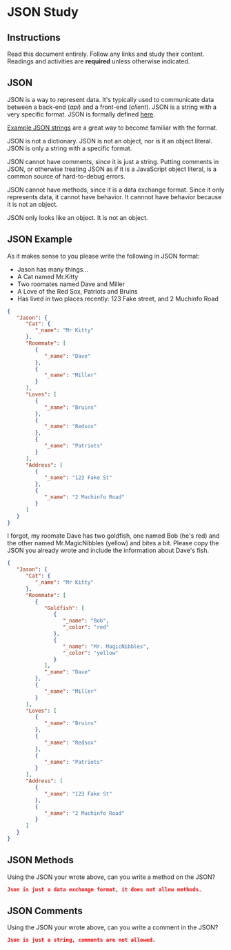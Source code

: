 # JSON Study

## Instructions

Read this document entirely. Follow any links and study their content. Readings
and activities are **required** unless otherwise indicated.

## JSON

JSON is a way to represent data. It's typically used to communicate data between
a back-end (*api*) and a front-end (*client*). JSON is a string with a very
specific format. JSON is formally defined [here](http://www.json.org/).

[Example JSON strings](http://json.org/example.html) are a great way to become
familiar with the format.

JSON is not a dictionary. JSON is not an object, nor is it an object literal.
JSON is only a string with a specific format.

JSON cannot have comments, since it is just a string. Putting comments in JSON,
or otherwise treating JSON as if it is a JavaScript object literal, is a common
source of hard-to-debug errors.

JSON cannot have methods, since it is a data exchange format. Since it only
represents data, it cannot have behavior. It cannnot have behavior because it is
not an object.

JSON only looks like an object. It is not an object.

## JSON Example

As it makes sense to you please write the following in JSON format:

-   Jason has many things...
-   A Cat named Mr.Kitty
-   Two roomates named Dave and Miller
-   A Love of the Red Sox, Patriots and Bruins
-   Has lived in two places recently: 123 Fake street, and 2 Muchinfo Road

```json
{
   "Jason": {
      "Cat": {
         "_name": "Mr Kitty"
      },
      "Roommate": [
         {
            "_name": "Dave"
         },
         {
            "_name": "Miller"
         }
      ],
      "Loves": [
         {
            "_name": "Bruins"
         },
         {
            "_name": "Redsox"
         },
         {
            "_name": "Patriots"
         }
      ],
      "Address": [
         {
            "_name": "123 Fake St"
         },
         {
            "_name": "2 Muchinfo Road"
         }
      ]
   }
}
```

I forgot, my roomate Dave has two goldfish, one named Bob (he's red) and the
other named Mr.MagicNibbles (yellow) and bites a bit. Please copy the JSON you
already wrote and include the information about Dave's fish.

```json
{
   "Jason": {
      "Cat": {
         "_name": "Mr Kitty"
      },
      "Roommate": [
         {
            "Goldfish": [
               {
                  "_name": "Bob",
                  "_color": "red"
               },
               {
                  "_name": "Mr. MagicNibbles",
                  "_color": "yellow"
               }
            ],
            "_name": "Dave"
         },
         {
            "_name": "Miller"
         }
      ],
      "Loves": [
         {
            "_name": "Bruins"
         },
         {
            "_name": "Redsox"
         },
         {
            "_name": "Patriots"
         }
      ],
      "Address": [
         {
            "_name": "123 Fake St"
         },
         {
            "_name": "2 Muchinfo Road"
         }
      ]
   }
}
```

## JSON Methods

Using the JSON your wrote above, can you write a method on the JSON?

```json
Json is just a data exchange format, it does not allow methods.
```

## JSON Comments

Using the JSON your wrote above, can you write a comment in the JSON?

```json
Json is just a string, comments are not allowed.
```
